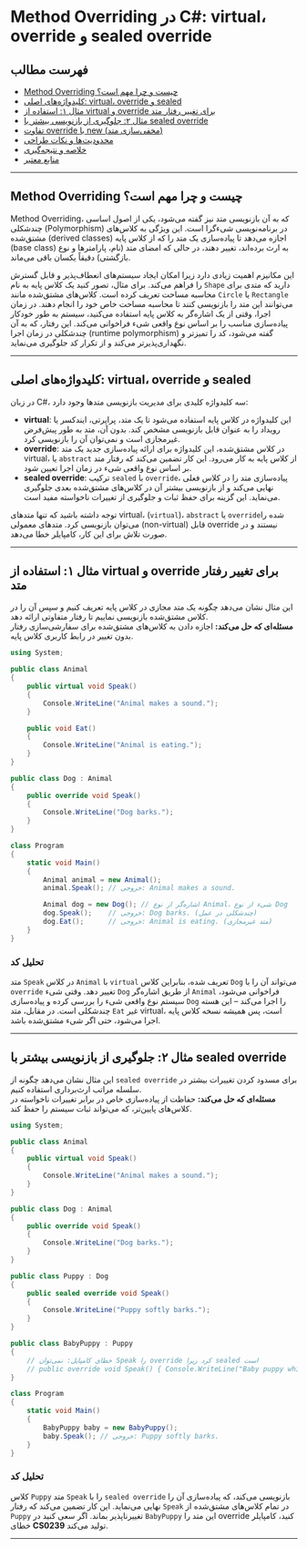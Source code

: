 ﻿# Method Overriding در C#: virtual، override و sealed override

## فهرست مطالب
- [Method Overriding چیست و چرا مهم است؟](#method-overriding-چیست-و-چرا-مهم-است)
- [کلیدواژه‌های اصلی: virtual، override و sealed](#کلیدواژههای-اصلی-virtual-override-و-sealed)
- [مثال ۱: استفاده از virtual و override برای تغییر رفتار متد](#مثال-۱-استفاده-از-virtual-و-override-برای-تغییر-رفتار-متد)
- [مثال ۲: جلوگیری از بازنویسی بیشتر با sealed override](#مثال-۲-جلوگیری-از-بازنویسی-بیشتر-با-sealed-override)
- [تفاوت override با new (مخفی‌سازی متد)](#تفاوت-override-با-new-مخفی‌سازی-متد)
- [محدودیت‌ها و نکات طراحی](#محدودیتها-و-نکات-طراحی)
- [خلاصه و نتیجه‌گیری](#خلاصه-و-نتیجهگیری)
- [منابع معتبر](#منابع-معتبر)

---
## Method Overriding چیست و چرا مهم است؟
Method Overriding، که به آن بازنویسی متد نیز گفته می‌شود، یکی از اصول اساسی چندشکلی (Polymorphism) در برنامه‌نویسی شیءگرا است. این ویژگی به کلاس‌های مشتق‌شده (derived classes) اجازه می‌دهد تا پیاده‌سازی یک متد را که از کلاس پایه (base class) به ارث برده‌اند، تغییر دهند، در حالی که امضای متد (نام، پارامترها و نوع بازگشتی) دقیقاً یکسان باقی می‌ماند.

این مکانیزم اهمیت زیادی دارد زیرا امکان ایجاد سیستم‌های انعطاف‌پذیر و قابل گسترش را فراهم می‌کند. برای مثال، تصور کنید یک کلاس پایه به نام `Shape` دارید که متدی برای محاسبه مساحت تعریف کرده است. کلاس‌های مشتق‌شده مانند `Circle` یا `Rectangle` می‌توانند این متد را بازنویسی کنند تا محاسبه مساحت خاص خود را انجام دهند. در زمان اجرا، وقتی از یک اشاره‌گر به کلاس پایه استفاده می‌کنید، سیستم به طور خودکار پیاده‌سازی مناسب را بر اساس نوع واقعی شیء فراخوانی می‌کند. این رفتار، که به آن چندشکلی در زمان اجرا (runtime polymorphism) گفته می‌شود، کد را تمیزتر و نگهداری‌پذیرتر می‌کند و از تکرار کد جلوگیری می‌نماید.

---

## کلیدواژه‌های اصلی: virtual، override و sealed
در زبان C#، سه کلیدواژه کلیدی برای مدیریت بازنویسی متدها وجود دارد:

- **virtual**: این کلیدواژه در کلاس پایه استفاده می‌شود تا یک متد، پراپرتی، ایندکسر یا رویداد را به عنوان قابل بازنویسی مشخص کند. بدون آن، متد به طور پیش‌فرض غیرمجازی است و نمی‌توان آن را بازنویسی کرد.  
- **override**: در کلاس مشتق‌شده، این کلیدواژه برای ارائه پیاده‌سازی جدید یک متد virtual، یا `abstract` از کلاس پایه به کار می‌رود. این کار تضمین می‌کند که رفتار متد بر اساس نوع واقعی شیء در زمان اجرا تعیین شود.  
- **sealed override**: ترکیب `sealed` با `override`، پیاده‌سازی متد را در کلاس فعلی نهایی می‌کند و از بازنویسی بیشتر آن در کلاس‌های مشتق‌شده بعدی جلوگیری می‌نماید. این گزینه برای حفظ ثبات و جلوگیری از تغییرات ناخواسته مفید است.

توجه داشته باشید که تنها متدهای virtual، (`virtual`)، `abstract` یا `override`‌شده را می‌توان بازنویسی کرد. متدهای معمولی (non-virtual) قابل override نیستند و در صورت تلاش برای این کار، کامپایلر خطا می‌دهد.

---
## مثال ۱: استفاده از virtual و override برای تغییر رفتار متد
این مثال نشان می‌دهد چگونه یک متد مجازی در کلاس پایه تعریف کنیم و سپس آن را در کلاس مشتق‌شده بازنویسی نماییم تا رفتار متفاوتی ارائه دهد.  
**مسئله‌ای که حل می‌کند:** اجازه دادن به کلاس‌های مشتق‌شده برای سفارشی‌سازی رفتار بدون تغییر در رابط کاربری کلاس پایه.

```csharp
using System;

public class Animal
{
    public virtual void Speak()
    {
        Console.WriteLine("Animal makes a sound.");
    }

    public void Eat()
    {
        Console.WriteLine("Animal is eating.");
    }
}

public class Dog : Animal
{
    public override void Speak()
    {
        Console.WriteLine("Dog barks.");
    }
}

class Program
{
    static void Main()
    {
        Animal animal = new Animal();
        animal.Speak(); // خروجی: Animal makes a sound.

        Animal dog = new Dog(); // اشاره‌گر از نوع Animal، شیء از نوع Dog
        dog.Speak();    // خروجی: Dog barks. (چندشکلی در عمل)
        dog.Eat();      // خروجی: Animal is eating. (متد غیرمجازی)
    }
}
```

### تحلیل کد
متد `Speak` در کلاس `Animal` با `virtual` تعریف شده، بنابراین کلاس `Dog` می‌تواند آن را با `override` تغییر دهد. وقتی شیء `Dog` از طریق اشاره‌گر `Animal` فراخوانی می‌شود، سیستم نوع واقعی شیء را بررسی کرده و پیاده‌سازی `Dog` را اجرا می‌کند – این هسته چندشکلی است. در مقابل، متد `Eat` غیر virtual، است، پس همیشه نسخه کلاس پایه اجرا می‌شود، حتی اگر شیء مشتق‌شده باشد.

---
## مثال ۲: جلوگیری از بازنویسی بیشتر با sealed override
این مثال نشان می‌دهد چگونه از `sealed override` برای مسدود کردن تغییرات بیشتر در سلسله مراتب ارث‌برداری استفاده کنیم.  
**مسئله‌ای که حل می‌کند:** حفاظت از پیاده‌سازی خاص در برابر تغییرات ناخواسته در کلاس‌های پایین‌تر، که می‌تواند ثبات سیستم را حفظ کند.

```csharp
using System;

public class Animal
{
    public virtual void Speak()
    {
        Console.WriteLine("Animal makes a sound.");
    }
}

public class Dog : Animal
{
    public override void Speak()
    {
        Console.WriteLine("Dog barks.");
    }
}

public class Puppy : Dog
{
    public sealed override void Speak()
    {
        Console.WriteLine("Puppy softly barks.");
    }
}

public class BabyPuppy : Puppy
{
    // خطای کامپایل: نمی‌توان Speak را override کرد زیرا sealed است
    // public override void Speak() { Console.WriteLine("Baby puppy whimpers."); }
}

class Program
{
    static void Main()
    {
        BabyPuppy baby = new BabyPuppy();
        baby.Speak(); // خروجی: Puppy softly barks.
    }
}
```

### تحلیل کد
کلاس `Puppy` متد `Speak` را با `sealed override` بازنویسی می‌کند، که پیاده‌سازی آن را نهایی می‌نماید. این کار تضمین می‌کند که رفتار `Speak` در تمام کلاس‌های مشتق‌شده از `Puppy` تغییرناپذیر بماند. اگر سعی کنید در `BabyPuppy` این متد را override کنید، کامپایلر خطای **CS0239** تولید می‌کند.

---